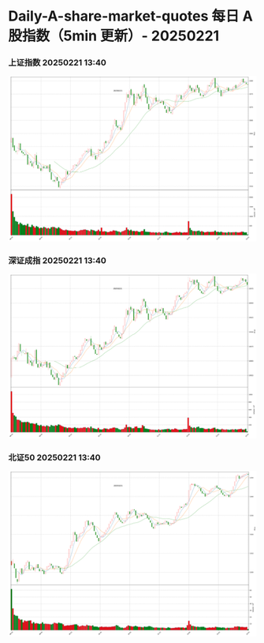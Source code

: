 
# Daily-A-share-market-quotes 每日 A 股指数（5min 更新）- 20250221

### 上证指数 20250221 13:40
![](./fig/2025/2/20250221-sh000001.png)

### 深证成指 20250221 13:40
![](./fig/2025/2/20250221-sz399001.png)

### 北证50 20250221 13:40
![](./fig/2025/2/20250221-bj899050.png)
